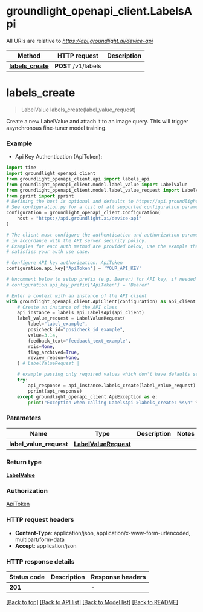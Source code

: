# groundlight_openapi_client.LabelsApi

All URIs are relative to *https://api.groundlight.ai/device-api*

Method | HTTP request | Description
------------- | ------------- | -------------
[**labels_create**](LabelsApi.md#labels_create) | **POST** /v1/labels | 


# **labels_create**
> LabelValue labels_create(label_value_request)



Create a new LabelValue and attach it to an image query. This will trigger asynchronous fine-tuner model training.

### Example

* Api Key Authentication (ApiToken):

```python
import time
import groundlight_openapi_client
from groundlight_openapi_client.api import labels_api
from groundlight_openapi_client.model.label_value import LabelValue
from groundlight_openapi_client.model.label_value_request import LabelValueRequest
from pprint import pprint
# Defining the host is optional and defaults to https://api.groundlight.ai/device-api
# See configuration.py for a list of all supported configuration parameters.
configuration = groundlight_openapi_client.Configuration(
    host = "https://api.groundlight.ai/device-api"
)

# The client must configure the authentication and authorization parameters
# in accordance with the API server security policy.
# Examples for each auth method are provided below, use the example that
# satisfies your auth use case.

# Configure API key authorization: ApiToken
configuration.api_key['ApiToken'] = 'YOUR_API_KEY'

# Uncomment below to setup prefix (e.g. Bearer) for API key, if needed
# configuration.api_key_prefix['ApiToken'] = 'Bearer'

# Enter a context with an instance of the API client
with groundlight_openapi_client.ApiClient(configuration) as api_client:
    # Create an instance of the API class
    api_instance = labels_api.LabelsApi(api_client)
    label_value_request = LabelValueRequest(
        label="label_example",
        posicheck_id="posicheck_id_example",
        value=3.14,
        feedback_text="feedback_text_example",
        rois=None,
        flag_archived=True,
        review_reason=None,
    ) # LabelValueRequest | 

    # example passing only required values which don't have defaults set
    try:
        api_response = api_instance.labels_create(label_value_request)
        pprint(api_response)
    except groundlight_openapi_client.ApiException as e:
        print("Exception when calling LabelsApi->labels_create: %s\n" % e)
```


### Parameters

Name | Type | Description  | Notes
------------- | ------------- | ------------- | -------------
 **label_value_request** | [**LabelValueRequest**](LabelValueRequest.md)|  |

### Return type

[**LabelValue**](LabelValue.md)

### Authorization

[ApiToken](../README.md#ApiToken)

### HTTP request headers

 - **Content-Type**: application/json, application/x-www-form-urlencoded, multipart/form-data
 - **Accept**: application/json


### HTTP response details

| Status code | Description | Response headers |
|-------------|-------------|------------------|
**201** |  |  -  |

[[Back to top]](#) [[Back to API list]](../README.md#documentation-for-api-endpoints) [[Back to Model list]](../README.md#documentation-for-models) [[Back to README]](../README.md)

